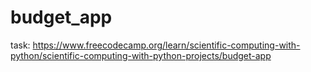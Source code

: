 # budget_app
task: https://www.freecodecamp.org/learn/scientific-computing-with-python/scientific-computing-with-python-projects/budget-app
